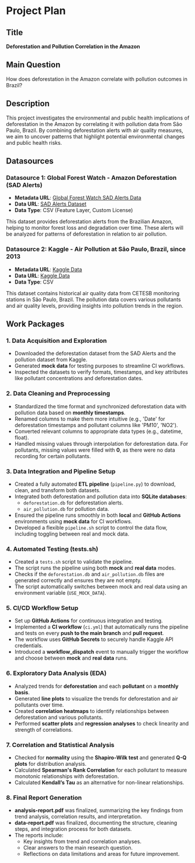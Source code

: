 # Project Plan

## Title
**Deforestation and Pollution Correlation in the Amazon**

## Main Question
How does deforestation in the Amazon correlate with pollution outcomes in Brazil?

## Description
This project investigates the environmental and public health implications of deforestation in the Amazon by correlating it with pollution data from São Paulo, Brazil. By combining deforestation alerts with air quality measures, we aim to uncover patterns that highlight potential environmental changes and public health risks.

## Datasources

### Datasource 1: Global Forest Watch - Amazon Deforestation (SAD Alerts)
- **Metadata URL**: [Global Forest Watch SAD Alerts Data](https://data.globalforestwatch.org/datasets/gfw::sad-alerts/about)
- **Data URL**: [SAD Alerts Dataset](https://hub.arcgis.com/api/v3/datasets/9c4a16f9520447349159fa30abcea08b_2/downloads/data?format=csv&spatialRefId=3857&where=1%3D1)
- **Data Type**: CSV (Feature Layer, Custom License)

This dataset provides deforestation alerts from the Brazilian Amazon, helping to monitor forest loss and degradation over time. These alerts will be analyzed for patterns of deforestation in relation to air pollution.

### Datasource 2: Kaggle - Air Pollution at São Paulo, Brazil, since 2013
- **Metadata URL**: [Kaggle Data](https://www.kaggle.com/datasets/danlessa/air-pollution-at-so-paulo-brazil-since-2013)
- **Data URL**: [Kaggle Data](https://www.kaggle.com/api/v1/datasets/download/danlessa/air-pollution-at-so-paulo-brazil-since-2013)
- **Data Type**: CSV

This dataset contains historical air quality data from CETESB monitoring stations in São Paulo, Brazil. The pollution data covers various pollutants and air quality levels, providing insights into pollution trends in the region.

## Work Packages

### **1️. Data Acquisition and Exploration**
- Downloaded the deforestation dataset from the SAD Alerts and the pollution dataset from Kaggle.  
- Generated **mock data** for testing purposes to streamline CI workflows.  
- Inspected the datasets to verify formats, timestamps, and key attributes like pollutant concentrations and deforestation dates.

### **2️. Data Cleaning and Preprocessing**
- Standardized the time format and synchronized deforestation data with pollution data based on **monthly timestamps**.  
- Renamed columns to make them more intuitive (e.g., 'Date' for deforestation timestamps and pollutant columns like 'PM10', 'NO2').  
- Converted relevant columns to appropriate data types (e.g., datetime, float).  
- Handled missing values through interpolation for deforestation data. For pollutants, missing values were filled with **0**, as there were no data recording for certain pollutants.

### **3. Data Integration and Pipeline Setup** 
- Created a fully automated **ETL pipeline** (`pipeline.py`) to download, clean, and transform both datasets.  
- Integrated both deforestation and pollution data into **SQLite databases**:  
  - `deforestation.db` for deforestation alerts.  
  - `air_pollution.db` for pollution data.  
- Ensured the pipeline runs smoothly in both **local** and **GitHub Actions** environments using **mock data** for CI workflows.  
- Developed a flexible `pipeline.sh` script to control the data flow, including toggling between real and mock data.

### **4. Automated Testing (tests.sh)**
- Created a `tests.sh` script to validate the pipeline.  
- The script runs the pipeline using both **mock** and **real data** modes.  
- Checks if the `deforestation.db` and `air_pollution.db` files are generated correctly and ensures they are not empty.  
- The script automatically switches between mock and real data using an environment variable (`USE_MOCK_DATA`).

### **5. CI/CD Workflow Setup**
- Set up **GitHub Actions** for continuous integration and testing.  
- Implemented a **CI workflow** (`ci.yml`) that automatically runs the pipeline and tests on every **push to the main branch** and **pull request**.  
- The workflow uses **GitHub Secrets** to securely handle Kaggle API credentials.  
- Introduced a **workflow_dispatch** event to manually trigger the workflow and choose between **mock** and **real data** runs.  

### **6. Exploratory Data Analysis (EDA)**
- Analyzed trends for **deforestation** and each **pollutant** on a **monthly basis**.  
- Generated **line plots** to visualize the trends for deforestation and air pollutants over time.  
- Created **correlation heatmaps** to identify relationships between deforestation and various pollutants.  
- Performed **scatter plots** and **regression analyses** to check linearity and strength of correlations.

### **7. Correlation and Statistical Analysis**
- Checked for **normality** using the **Shapiro-Wilk test** and generated **Q-Q plots** for distribution analysis.  
- Calculated **Spearman's Rank Correlation** for each pollutant to measure monotonic relationships with deforestation.  
- Calculated **Kendall’s Tau** as an alternative for non-linear relationships.  

### **8. Final Report Generation**
- **analysis-report.pdf** was finalized, summarizing the key findings from trend analysis, correlation results, and interpretation.  
- **data-report.pdf** was finalized, documenting the structure, cleaning steps, and integration process for both datasets.  
- The reports include:  
  - Key insights from trend and correlation analyses.  
  - Clear answers to the main research question.  
  - Reflections on data limitations and areas for future improvement.
